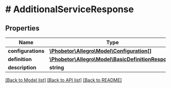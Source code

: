 # # AdditionalServiceResponse

## Properties

Name | Type | Description | Notes
------------ | ------------- | ------------- | -------------
**configurations** | [**\Phobetor\Allegro\Model\Configuration[]**](Configuration.md) |  | [optional]
**definition** | [**\Phobetor\Allegro\Model\BasicDefinitionResponse**](BasicDefinitionResponse.md) |  | [optional]
**description** | **string** |  | [optional]

[[Back to Model list]](../../README.md#models) [[Back to API list]](../../README.md#endpoints) [[Back to README]](../../README.md)
